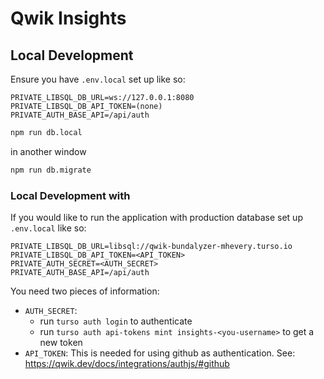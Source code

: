 # Qwik Insights

## Local Development

Ensure you have `.env.local` set up like so:
```
PRIVATE_LIBSQL_DB_URL=ws://127.0.0.1:8080
PRIVATE_LIBSQL_DB_API_TOKEN=(none)
PRIVATE_AUTH_BASE_API=/api/auth
```

```sh
npm run db.local
```
in another window
```sh
npm run db.migrate
```


### Local Development with 

If you would like to run the application with production database set up `.env.local` like so:

```
PRIVATE_LIBSQL_DB_URL=libsql://qwik-bundalyzer-mhevery.turso.io
PRIVATE_LIBSQL_DB_API_TOKEN=<API_TOKEN>
PRIVATE_AUTH_SECRET=<AUTH_SECRET>
PRIVATE_AUTH_BASE_API=/api/auth
```

You need two pieces of information:
- `AUTH_SECRET`: 
  - run `turso auth login` to authenticate
  - run `turso auth api-tokens mint insights-<you-username>` to get a new token
- `API_TOKEN`: This is needed for using github as authentication. See: https://qwik.dev/docs/integrations/authjs/#github
